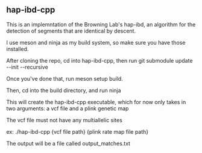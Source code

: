 ## hap-ibd-cpp

This is an implemntation of the Browning Lab's hap-ibd, an algorithm for the detection of segments that are identical by descent.

I use meson and ninja as my build system, so make sure you have those installed.

After cloning the repo, cd into hap-ibd-cpp, then run git submodule update --init --recursive

Once you've done that, run meson setup build.

Then, cd into the build directory, and run ninja

This will create the hap-ibd-cpp executable, which for now only takes in two arguments: a vcf file and a plink genetic map

The vcf file must not have any multiallelic sites

ex: ./hap-ibd-cpp {vcf file path} {plink rate map file path}

The output will be a file called output_matches.txt
